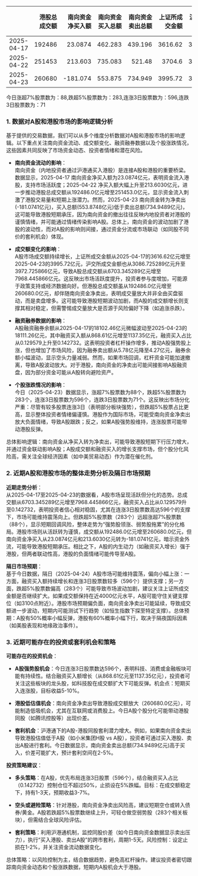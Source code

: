 |            |   港股总成交额 |   南向资金净买入额 |   南向资金买入总额 |   南向资金卖出总额 |   上证所成交金额 |   沪交所成交金额 |   融资融券余额 |   融资买入额 |   融券卖出额 |   融券余额 |   融资余额 |   A股总成交额 |   融资买入占比 |
|:-----------|---------------:|-------------------:|-------------------:|-------------------:|-----------------:|-----------------:|---------------:|-------------:|-------------:|-----------:|-----------:|--------------:|---------------:|
| 2025-04-17 |         192486 |            23.0874 |            462.283 |            439.196 |          3616.62 |          3086.73 |        18102.5 |       868.61 |         5.78 |     112.64 |    17989.8 |       6703.35 |       0.129579 |
| 2025-04-22 |         251453 |           213.603  |            735.083 |            521.48  |          3704.6  |          3563.41 |        18091.8 |       953.96 |         5.11 |     114.38 |    17977.5 |       7268.01 |       0.131255 |
| 2025-04-23 |         260680 |          -181.074  |            553.875 |            734.949 |          3995.72 |          3972.73 |        18111.3 |      1137.35 |         4.27 |     113.55 |    17997.7 |       7968.45 |       0.142732 |

今日涨超7%股票数为：88,跌超5%股票数为：283,连涨3日股票数为：596,连跌3日股票数为：71

### 1. 数据对A股和港股市场的影响逻辑分析

基于提供的交易数据，我们可以从多个维度分析数据对A股和港股市场的影响逻辑。以下重点关注南向资金流动、成交额变化、融资融券数据以及个股涨跌情况，这些因素共同反映了市场资金动态、投资者情绪和潜在风险。

- **南向资金流动的影响**：  
  南向资金（内地投资者通过沪港通买入港股）是连接A股和港股的重要桥梁。数据显示，2025-04-17 南向资金净买入额为23.0874亿元，表明资金流入港股，支持市场活跃度；2025-04-22 净买入额大幅上升至213.6030亿元，进一步推动港股总成交额从192486.0亿元增至251453.0亿元，显示资金流入刺激了港股交易量和短期上涨潜力。然而，2025-04-23 南向资金转为净卖出(-181.0741亿元)，买入总额(553.8748亿元)低于卖出总额(734.9489亿元)，这可能导致港股短期承压，因为南向资金的撤出往往反映内地投资者对港股的谨慎情绪，并可能通过情绪传染影响A股。总体上，南向资金的波动加剧了港股的波动性，而对A股的影响则间接，通过资金分流或市场联动（如同股不同价的套利机会）体现。

- **成交额变化的影响**：  
  A股市场成交额持续增长，上证所成交金额从2025-04-17的3616.62亿元增至2025-04-23的3995.72亿元，沪交所成交金额也从3086.725289亿元升至3972.725866亿元，导致A股总成交额从6703.345289亿元增至7968.445866亿元。这反映出市场活跃度提升，投资者参与度增加，可能源于政策支持或经济数据向好。但港股总成交额虽从192486.0亿元增至260680.0亿元，却伴随南向资金净卖出，表明成交量放大并非全由买盘驱动，而是卖盘增多。这可能导致港股短期波动加剧，而A股的成交额增长则支撑其相对稳定，但需警惕成交量放大是否源于风险偏好下降（如追涨杀跌）。

- **融资融券数据的影响**：  
  A股融资融券余额从2025-04-17的18102.46亿元微幅波动至2025-04-23的18111.26亿元，其中融资买入额从868.61亿元增至1137.35亿元，融资买入占比从0.129579上升至0.142732。这表明投资者杠杆操作增多，推动A股强势股上涨，但也增加了市场风险，因为融券卖出额从5.78亿元降至4.27亿元，融券余额小幅波动，显示空头力量减弱。然而，如果市场回调，杠杆资金可能加速撤离，导致A股波动放大。对于港股，南向资金的净卖出可能间接影响A股融资盘，因为部分资金可能从A股转向避险资产。

- **个股涨跌情况的影响**：  
  今日（2025-04-23）数据显示，涨超7%股票数为88个，跌超5%股票数为283个，连涨3日股票数为596个，连跌3日股票数为71个。这反映出市场分化严重：尽管有较多股票连涨3日（表明部分板块强势），但跌超5%股票占比更高，显示整体投资者情绪偏谨慎。港股作为国际市场，可能受南向资金净卖出放大负面情绪，导致A股跟跌；反之，如果A股强势股维持，连涨股票可能带动港股反弹。

总体影响逻辑：南向资金从净买入转为净卖出，可能导致港股短期下行压力增大，并通过资金联动影响A股；A股成交额和融资买入的增长支撑市场，但个股分化风险高，需关注全球经济因素（如中美贸易动态）作为潜在催化剂。

### 2. 近期A股和港股市场的整体走势分析及隔日市场预期

**近期走势分析**：  
从2025-04-17至2025-04-23的数据看，A股市场呈现活跃但分化的态势。总成交额从6703.345289亿元增至7968.445866亿元，融资买入占比从0.129579升至0.142732，表明投资者信心相对稳固，尤其在连涨3日股票数高达596个的支撑下，市场可能维持震荡向上。但跌超5%股票数（283个）远超涨超7%股票数（88个），显示短期回调风险，整体走势为“强势股领涨、弱势股拖累”的分化格局。港股市场则从活跃转为谨慎，成交额从192486.0亿元增至260680.0亿元，但南向资金净买入从23.0874亿元和213.6030亿元转为-181.0741亿元，暗示资金外流，可能导致港股短期承压。相比之下，A股的内生动力（如融资买入增长）强于港股，但两者联动性高，港股的负面情绪可能传导至A股。

**隔日市场预期**：  
基于今日数据，隔日（2025-04-24）A股市场可能维持震荡，偏向小幅上涨：一方面，融资买入额持续增长和连涨3日股票数较多（596个）提供支撑；另一方面，跌超5%股票数偏高（283个）可能导致市场波动加剧，建议关注上证所成交金额是否继续扩大。如果成交额保持在近4000亿元水平，A股可能守住关键支撑位（如3100点附近）。港股市场预期偏负面，南向资金净卖出可能延续，导致成交额进一步波动，短期内可能测试下行趋势（如恒生指数下探至特定支撑）。总体预期：A股有50%概率小幅反弹，港股有60%概率小幅下行，取决于隔夜国际因素（如美股表现和地缘政治事件）。

### 3. 近期可能存在的投资或套利机会和策略

**可能存在的投资机会**：  
- **A股强势股机会**：今日连涨3日股票数达596个，表明科技、消费或金融板块可能有持续性。结合融资买入额增长（从868.61亿元至1137.35亿元），投资者可关注这些板块的龙头股，如科技股在成交额扩大下可能反弹。机会点：短期买入连涨股，目标收益5-10%。
  
- **港股低估值机会**：南向资金净卖出导致港股成交额放大（260680.0亿元），可能制造低吸机会，尤其在互联网或消费股上。今日A股个股分化可能带动港股同股（如腾讯控股等）出现价差。

- **套利机会**：沪港通下的A股-港股同股套利潜力增大。例如，如果南向资金卖出导致港股估值低于A股（如小米集团H股 vs A股），投资者可通过买入港股、卖出A股进行套利。今日数据显示，南向资金卖出总额(734.9489亿元)高于买入，价差可能扩大，预计套利空间在2-5%。

**投资策略建议**：  
- **多头策略**：在A股，优先布局连涨3日股票（596个），结合融资买入占比（0.142732）控制仓位不超过50%，止损设在5%跌幅。目标：在成交额稳定下，持有1-3天，预期收益3-7%。
  
- **空头或避险策略**：针对港股，南向资金净卖出风险高，建议短期空仓或转入债券/黄金。A股若跌超5%股票数继续上升，可轻仓做空弱势股（283个相关板块），但需结合全球风险评估。
  
- **套利策略**：利用沪港通机制，监控同股价差（如今日南向资金数据显示卖出压力），执行“买入港股、卖出A股”的跨市套利，周期1-5天。风险控制：设定止损在1-2%，并关注资金流动数据变化。
  
总体策略：以风险控制为主，结合数据趋势，避免高杠杆操作。建议投资者密切跟踪南向资金动态和个股涨跌数据，短期内A股机会大于港股。